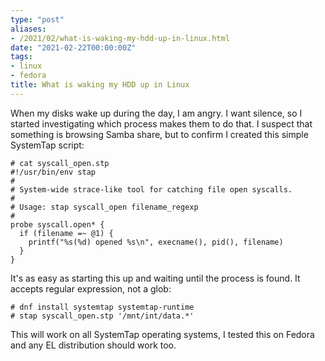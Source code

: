```yaml
---
type: "post"
aliases:
- /2021/02/what-is-waking-my-hdd-up-in-linux.html
date: "2021-02-22T00:00:00Z"
tags:
- linux
- fedora
title: What is waking my HDD up in Linux
---
```


When my disks wake up during the day, I am angry. I want silence, so I started investigating which process makes them to do that. I suspect that something is browsing Samba share, but to confirm I created this simple SystemTap script:

	# cat syscall_open.stp 
	#!/usr/bin/env stap
	#
	# System-wide strace-like tool for catching file open syscalls.
	#
	# Usage: stap syscall_open filename_regexp
	#
	probe syscall.open* {
	  if (filename =~ @1) {
	    printf("%s(%d) opened %s\n", execname(), pid(), filename)
	  }
	}

It's as easy as starting this up and waiting until the process is found. It accepts regular expression, not a glob:

	# dnf install systemtap systemtap-runtime
	# stap syscall_open.stp '/mnt/int/data.*'

This will work on all SystemTap operating systems, I tested this on Fedora and any EL distribution should work too.

